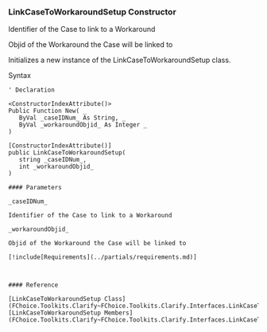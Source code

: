 ﻿### LinkCaseToWorkaroundSetup Constructor

Identifier of the Case to link to a Workaround

Objid of the Workaround the Case will be linked to

Initializes a new instance of the LinkCaseToWorkaroundSetup class.

Syntax

```vbnet
' Declaration

<ConstructorIndexAttribute()>
Public Function New( _
   ByVal _caseIDNum_ As String, _
   ByVal _workaroundObjid_ As Integer _
)

[ConstructorIndexAttribute()]
public LinkCaseToWorkaroundSetup( 
   string _caseIDNum_,
   int _workaroundObjid_
)

#### Parameters

_caseIDNum_

Identifier of the Case to link to a Workaround

_workaroundObjid_

Objid of the Workaround the Case will be linked to

[!include[Requirements](../partials/requirements.md)]



#### Reference

[LinkCaseToWorkaroundSetup Class](FChoice.Toolkits.Clarify~FChoice.Toolkits.Clarify.Interfaces.LinkCaseToWorkaroundSetup.md)  
[LinkCaseToWorkaroundSetup Members](FChoice.Toolkits.Clarify~FChoice.Toolkits.Clarify.Interfaces.LinkCaseToWorkaroundSetup_members.md)